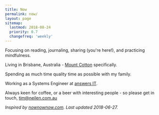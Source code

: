 ```yaml
---
title: Now
permalink: now/
layout: page
sitemap:
  lastmod: 2018-08-24
  priority: 0.7
  changefreq: 'weekly'
---
```

Focusing on reading, journaling, sharing (you're here!), and practicing mindfulness.

Living in Brisbane, Australia - [Mount Cotton](https://en.wikipedia.org/wiki/Mount_Cotton,_Queensland) specifically.

Spending as much time quality time as possible with my family.

Working as a Systems Engineer at [answers IT](https://answersit.com.au).

Always keen for coffee, or a beer with interesting people - so please get in touch, [tim@neilen.com.au](mailto:tim@neilen.com.au?Subject=Let's%20do%20coffee...)

*Inspired by [nownownow.com](https://nownownow.com). Last updated 2018-06-27.*
